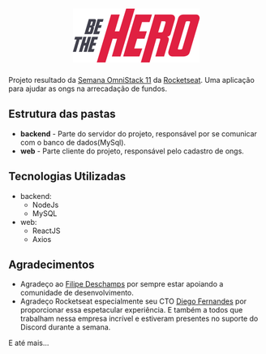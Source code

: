  
<h1 align="center">
    <img alt="DevRadar" title="#delicinha" src="frontend/src/assets/logo.svg" width="250px" />
</h1>
 
Projeto resultado da [Semana OmniStack 11](https://github.com/Rocketseat/semana-omnistack-11) da [Rocketseat](https://rocketseat.com.br/). Uma aplicação para ajudar as ongs na arrecadação de fundos.
 
## Estrutura das pastas
 
- **backend** - Parte do servidor do projeto, responsável por se comunicar com o banco de dados(MySql).
- **web** - Parte cliente do projeto, responsável pelo cadastro de ongs.
<!--
- **mobile** - Parte cliente onde o app que roda no Android e IOS exibem o mapa com a localização, e o perfil do github dos desenvolvedores próximos.
-->
## Tecnologias Utilizadas
 
- backend:
  - NodeJs
  - MySQL
- web:
  - ReactJS
  - Axios
<!--
- mobile:
  - React Native
  - Socket.Io
  - Expo
  - React Native Maps
  - WebView
-->
## Agradecimentos
 
- Agradeço ao [Filipe Deschamps](https://github.com/filipedeschamps) por sempre estar apoiando a comunidade de desenvolvimento.
- Agradeço Rocketseat especialmente seu CTO [Diego Fernandes](https://github.com/diego3g) por proporcionar essa espetacular experiência. E também a todos que trabalham nessa empresa incrível e estiveram presentes no suporte do Discord durante a semana.
 
E até mais...